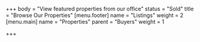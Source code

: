 +++
body = "View featured properties from our office"
status = "Sold"
title = "Browse Our Properties"
[menu.footer]
name = "Listings"
weight = 2
[menu.main]
name = "Properties"
parent = "Buyers"
weight = 1

+++

